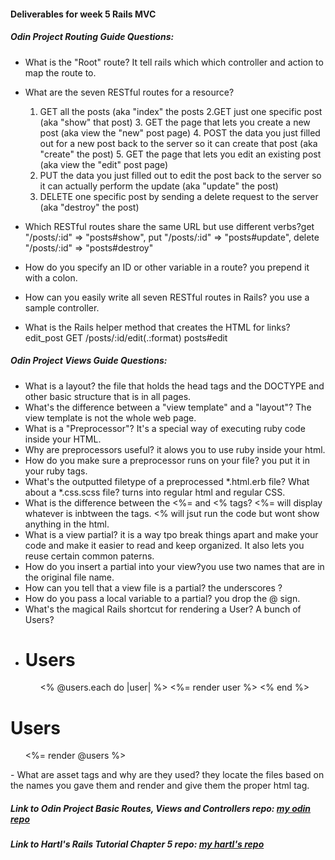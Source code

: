 #### Deliverables for week 5 Rails MVC
##### Odin Project Routing Guide Questions:
- What is the "Root" route? It tell rails which which controller and action to map the route to.          
- What are the seven RESTful routes for a resource? 
    1. GET all the posts (aka "index" the posts 2.GET just one specific post (aka "show" that post) 3. GET the page that lets you create a new post (aka view the "new" post page) 4. POST the data you just filled out for a new post back to the server so it can create that post (aka "create" the post)  5. GET the page that lets you edit an existing post (aka view the "edit" post page)  
    6. PUT the data you just filled out to edit the post back to the server so it can actually perform the update (aka "update" the post) 
    7. DELETE one specific post by sending a delete request to the server (aka "destroy" the post)

- Which RESTful routes share the same URL but use different verbs?get "/posts/:id" => "posts#show", put "/posts/:id" => "posts#update", delete "/posts/:id" => "posts#destroy"  
- How do you specify an ID or other variable in a route? you prepend it with a colon. 
- How can you easily write all seven RESTful routes in Rails? you use a sample controller. 
- What is the Rails helper method that creates the HTML for links?  edit_post  GET  /posts/:id/edit(.:format)  posts#edit

##### Odin Project Views Guide Questions:
- What is a layout? the file that holds the head tags and the DOCTYPE and other basic structure that is in all pages. 
- What's the difference between a "view template" and a "layout"? The view template is not the whole web page. 
- What is a "Preprocessor"?  It's a special way of executing ruby code inside your HTML.
- Why are preprocessors useful? it alows you to use ruby inside your html.  
- How do you make sure a preprocessor runs on your file? you put it in your ruby tags.
- What's the outputted filetype of a preprocessed *.html.erb file? What about a *.css.scss file? turns into regular html and regular CSS. 
- What is the difference between the <%= and <% tags? <%= will display whatever is inbtween the tags. <% will jsut run the code but wont show anything in the html. 
- What is a view partial? it is a way tpo break things apart and make your code and make it easier to read and keep organized. It also lets you reuse certain common paterns. 
- How do you insert a partial into your view?you use two names that are in the original file name. 
- How can you tell that a view file is a partial? the underscores ? 
- How do you pass a local variable to a partial? you drop the @ sign. 
- What's the magical Rails shortcut for rendering a User? A bunch of Users?
- <h1>Users</h1>
    <ul>
      <% @users.each do |user| %>
        <%= render user %>     
      <% end %>
    </ul>

 <h1>Users</h1>
    <ul>
      <%= render @users %>
    </ul>
- What are asset tags and why are they used? they locate the files based on the names you gave them and render and give them the proper html tag. 

##### Link to Odin Project Basic Routes, Views and Controllers repo: [my odin repo](<linkhere>)
##### Link to Hartl's Rails Tutorial Chapter 5 repo: [my hartl's repo](https://github.com/SenorJpolicar/testy-.git)
